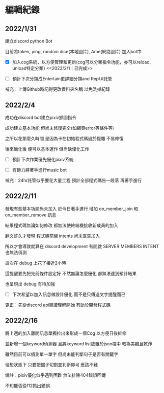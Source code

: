 # 編輯紀錄


## 2022/1/31

建立discord python Bot

目前將token, ping, random dice(本地圖片), Ame(網路圖片) 加入bot中

- [x] 加入cog系統，以方便管理和更新(cog可以分類指令功能，亦可以reload, unload特定分類)  <<2022/2/1：已完成>>

- [ ] 預計下次分類成Entertain更詳細分類and Repl.it託管

補充：上傳Github時記得更改資料夾名稱 以免洗掉紀錄



## 2022/2/4

成功在discord bot建立pixiv抓圖指令

成功建立基本功能 但尚未修復完全(如網頁error等條件等)

之所以花那麼久時間 是因為卡在初始程式碼過於複雜 不易修復

後來簡化後 便可以基本運作 但尚缺優化工作

- [ ] 預計下次作業優先優化pixiv系統 

- [ ] 有餘力將著手進行music bot

補充：24hr託管似乎要花大量工程 預計全部程式碼告一段落 再著手進行



## 2022/2/11

發現有些基本功能尚未加入 於今日著手進行 增加 on_member_join 和 on_member_remove 訊息

結果程式碼無論如何修改 都無法使終端機接收新成員的加入

翻文許久才發現 程式碼前線 intents 尚未宣告加入 

所以才會導致就算在 discord development 有開啟 SERVER MEMBERS INTENT 也無法偵測

這次在 debug 上花了接近2小時 

這提醒要先把先前條件設定好 不然無論怎麼優化 都無法達到預計結果

也呈現出 debug 有待加強

- [ ] 下次希望以加入訊息做設計優化 而不是只傳送文字提醒而已

更正：先從discord api閱讀理解開始 有助於開發程式碼



## 2022/2/16

將上週的加入離開訊息單獨拉出來形成一個Cog 以方便日後維修

並新增一個keyword偵測器 且將keyword list放置於json檔中 較為美觀且乾淨

雖然目前可以偵測單一單字 但尚未能判斷句子是否有關鍵字

理想狀態下 只要把鋸子切割並判斷即可 應該不難

備註：pixiv優化似乎遇到困難 無法排除404錯誤回傳

不知能否從f12抓出錯誤

